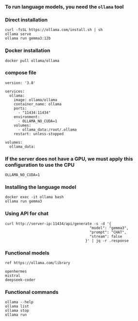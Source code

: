 ### To run language models, you need the `ollama` tool
### Direct installation
```
curl -fsSL https://ollama.com/install.sh | sh
ollama serve
ollama run gemma3:12b
```
### ِDocker installation
```
docker pull ollama/ollama
```
### compose file
```
version: '3.8'

services:
  ollama:
    image: ollama/ollama
    container_name: ollama
    ports:
      - "11434:11434"
    environment:
      - OLLAMA_NO_CUDA=1
    volumes:
      - ollama_data:/root/.ollama
    restart: unless-stopped

volumes:
  ollama_data:
```
### If the server does not have a GPU, we must apply this configuration to use the CPU
```
OLLAMA_NO_CUDA=1
```
### Installing the language model
```
docker exec -it ollama bash
ollama run gemma3
```
### Using API for chat
```
curl http://server-ip:11434/api/generate -s -d '{
                                       "model": "gemma3",
                                       "prompt": "CHAT",
                                       "stream": false
                                     }' | jq -r .response

```
### Functional models
```
ref https://ollama.com/library

openhermes
mistral
deepseek-coder
```
### Functional commands
```
ollama --help
ollama list
ollama stop
ollama run
```
